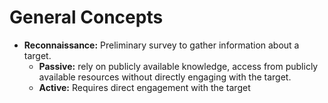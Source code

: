 # General Concepts

* **Reconnaissance:** Preliminary survey to gather information about a target.
  * **Passive:** rely on publicly available knowledge, access from publicly available resources without directly engaging with the target.
  * **Active:** Requires direct engagement with the target

